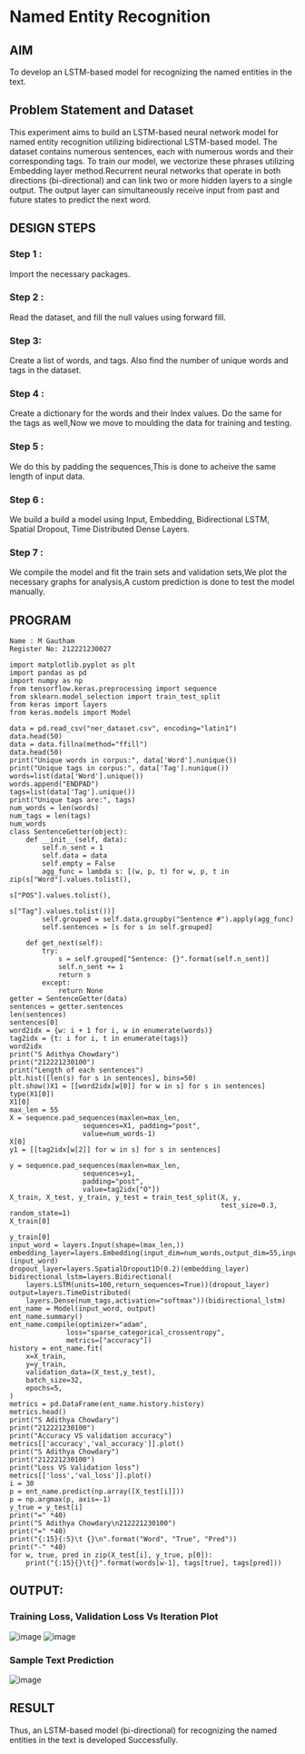 # Named Entity Recognition

## AIM

To develop an LSTM-based model for recognizing the named entities in the text.

## Problem Statement and Dataset
This experiment aims to build an LSTM-based neural network model for named entity recognition utilizing bidirectional LSTM-based model. The dataset contains numerous sentences, each with numerous words and their corresponding tags. To train our model, we vectorize these phrases utilizing Embedding layer method.Recurrent neural networks that operate in both directions (bi-directional) and can link two or more hidden layers to a single output. The output layer can simultaneously receive input from past and future states to predict the next word.

## DESIGN STEPS

### Step 1 :
Import the necessary packages.

### Step 2 :
Read the dataset, and fill the null values using forward fill.

### Step 3:
Create a list of words, and tags. Also find the number of unique words and tags in the dataset.

### Step 4 :
Create a dictionary for the words and their Index values. Do the same for the tags as well,Now we move to moulding the data for training and testing.

### Step 5 :
We do this by padding the sequences,This is done to acheive the same length of input data.

### Step 6 :
We build a build a model using Input, Embedding, Bidirectional LSTM, Spatial Dropout, Time Distributed Dense Layers.

### Step 7 :
We compile the model and fit the train sets and validation sets,We plot the necessary graphs for analysis,A custom prediction is done to test the model manually.

## PROGRAM
```
Name : M Gautham
Register No: 212221230027
```
```
import matplotlib.pyplot as plt
import pandas as pd
import numpy as np
from tensorflow.keras.preprocessing import sequence
from sklearn.model_selection import train_test_split
from keras import layers
from keras.models import Model

data = pd.read_csv("ner_dataset.csv", encoding="latin1")
data.head(50)
data = data.fillna(method="ffill")
data.head(50)
print("Unique words in corpus:", data['Word'].nunique())
print("Unique tags in corpus:", data['Tag'].nunique())
words=list(data['Word'].unique())
words.append("ENDPAD")
tags=list(data['Tag'].unique())
print("Unique tags are:", tags)
num_words = len(words)
num_tags = len(tags)
num_words
class SentenceGetter(object):
    def __init__(self, data):
        self.n_sent = 1
        self.data = data
        self.empty = False
        agg_func = lambda s: [(w, p, t) for w, p, t in zip(s["Word"].values.tolist(),
                                                           s["POS"].values.tolist(),
                                                           s["Tag"].values.tolist())]
        self.grouped = self.data.groupby("Sentence #").apply(agg_func)
        self.sentences = [s for s in self.grouped]

    def get_next(self):
        try:
            s = self.grouped["Sentence: {}".format(self.n_sent)]
            self.n_sent += 1
            return s
        except:
            return None
getter = SentenceGetter(data)
sentences = getter.sentences
len(sentences)
sentences[0]
word2idx = {w: i + 1 for i, w in enumerate(words)}
tag2idx = {t: i for i, t in enumerate(tags)}
word2idx
print("S Adithya Chowdary")
print("212221230100")
print("Length of each sentences")
plt.hist([len(s) for s in sentences], bins=50)
plt.show()X1 = [[word2idx[w[0]] for w in s] for s in sentences]
type(X1[0])
X1[0]
max_len = 55
X = sequence.pad_sequences(maxlen=max_len,
                  sequences=X1, padding="post",
                  value=num_words-1)
X[0]
y1 = [[tag2idx[w[2]] for w in s] for s in sentences]

y = sequence.pad_sequences(maxlen=max_len,
                  sequences=y1,
                  padding="post",
                  value=tag2idx["O"])
X_train, X_test, y_train, y_test = train_test_split(X, y,
                                                    test_size=0.3, random_state=1)
X_train[0]

y_train[0]
input_word = layers.Input(shape=(max_len,))
embedding_layer=layers.Embedding(input_dim=num_words,output_dim=55,input_length=max_len)(input_word)
dropout_layer=layers.SpatialDropout1D(0.2)(embedding_layer)
bidirectional_lstm=layers.Bidirectional(
    layers.LSTM(units=100,return_sequences=True))(dropout_layer)
output=layers.TimeDistributed(
    layers.Dense(num_tags,activation="softmax"))(bidirectional_lstm)
ent_name = Model(input_word, output)
ent_name.summary()
ent_name.compile(optimizer="adam",
              loss="sparse_categorical_crossentropy",
              metrics=["accuracy"])
history = ent_name.fit(
    x=X_train,
    y=y_train,
    validation_data=(X_test,y_test),
    batch_size=32,
    epochs=5,
)
metrics = pd.DataFrame(ent_name.history.history)
metrics.head()
print("S Adithya Chowdary")
print("212221230100")
print("Accuracy VS validation accuracy")
metrics[['accuracy','val_accuracy']].plot()
print("S Adithya Chowdary")
print("212221230100")
print("Loss VS Validation loss")
metrics[['loss','val_loss']].plot()
i = 30
p = ent_name.predict(np.array([X_test[i]]))
p = np.argmax(p, axis=-1)
y_true = y_test[i]
print("=" *40)
print("S Adithya Chowdary\n212221230100")
print("=" *40)
print("{:15}{:5}\t {}\n".format("Word", "True", "Pred"))
print("-" *40)
for w, true, pred in zip(X_test[i], y_true, p[0]):
    print("{:15}{}\t{}".format(words[w-1], tags[true], tags[pred]))
```
## OUTPUT:
### Training Loss, Validation Loss Vs Iteration Plot
![image](https://github.com/muppirgautham/named-entity-recognition/assets/94810884/1c92fd57-b91e-4fce-9209-4d14b1d45e2a)
![image](https://github.com/muppirgautham/named-entity-recognition/assets/94810884/631eec0c-1840-4c8a-91bd-321535185279)


### Sample Text Prediction
![image](https://github.com/muppirgautham/named-entity-recognition/assets/94810884/b65291d1-033d-4ea6-9d15-eac9eb2672ed)

## RESULT
Thus, an LSTM-based model (bi-directional) for recognizing the named entities in the text is developed Successfully.

